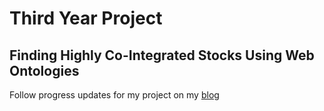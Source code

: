 # Third Year Project
## Finding Highly Co-Integrated Stocks Using Web Ontologies

Follow progress updates for my project on my [blog](domgeot.wordpress.com)
